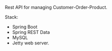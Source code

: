 Rest API for managing Customer-Order-Product.

Stack:
- Spring Boot
- Spring REST Data
- MySQL
- Jetty web server. 
